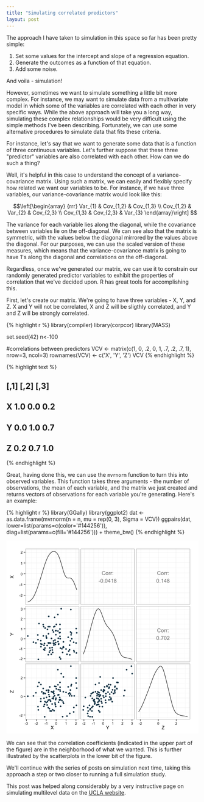 ```yaml
---
title: "Simulating correlated predictors"
layout: post
---
```


The approach I have taken to simulation in this space so far has been pretty simple:

1. Set some values for the intercept and slope of a regression equation.
2. Generate the outcomes as a function of that equation.
3. Add some noise.

And voila - simulation!

However, sometimes we want to simulate something a little bit more complex. For instance, we may want to simulate data from a multivariate model in which some of the variables are correlated with each other in very specific ways. While the above approach will take you a long way, simulating these complex relationships would be very difficult using the simple methods I've been describing. Fortunately, we can use some alternative procedures to simulate data that fits these criteria.

For instance, let's say that we want to generate some data that is a function of three continuous variables. Let's further suppose that these three "predictor" variables are also correlated with each other. How can we do such a thing?

Well, it's helpful in this case to understand the concept of a variance-covariance matrix. Using such a matrix, we can easily and flexibly specify how related we want our variables to be. For instance, if we have three variables, our variance-covariance matrix would look like this:

$$\left[\begin{array}
{rrr}
Var_{1}   & Cov_{1,2} & Cov_{1,3} \\
Cov_{1,2} & Var_{2}   & Cov_{2,3} \\
Cov_{1,3}  & Cov_{2,3}  & Var_{3}
\end{array}\right]
$$

The variance for each variable lies along the diagonal, while the covariance between variables lie on the off-diagonal. We can see also that the matrix is symmetric, with the values below the diagonal mirrored by the values above the diagonal. For our purposes, we can use the scaled version of these measures, which means that the variance-covariance matrix is going to have 1's along the diagonal and correlations on the off-diagonal. 

Regardless, once we've generated our matrix, we can use it to constrain our randomly generated predictor variables to exhibit the properties of correlation that we've decided upon. R has great tools for accomplishing this.

First, let's create our matrix. We're going to have three variables - X, Y, and Z. X and Y will not be correlated, X and Z will be sligthly correlated, and Y and Z will be strongly correlated.


{% highlight r %}
library(compiler)
library(corpcor)
library(MASS)

set.seed(42)
n<-100

#correlations between predictors
VCV <- matrix(c(1, 0, .2,
                0, 1, .7,
                .2, .7, 1), nrow=3, ncol=3)
rownames(VCV) <- c('X', 'Y', 'Z')
VCV
{% endhighlight %}



{% highlight text %}
##   [,1] [,2] [,3]
## X  1.0  0.0  0.2
## Y  0.0  1.0  0.7
## Z  0.2  0.7  1.0
{% endhighlight %}

Great, having done this, we can use the `mvrnorm` function to turn this into observed variables. This function takes three arguments - the number of observations, the mean of each variable, and the matrix we just created and returns vectors of observations for each variable you're generating.  Here's an example:


{% highlight r %}
library(GGally)
library(ggplot2)
dat <- as.data.frame(mvrnorm(n = n, mu = rep(0, 3), Sigma = VCV))
ggpairs(dat, lower=list(params=c(color='#144256')), 
        diag=list(params=c(fill='#144256'))) + theme_bw()
{% endhighlight %}

![center](/../figs/corr_sim/unnamed-chunk-2-1.png) 

We can see that the correlation coefficients (indicated in the upper part of the figure) are in the neighborhood of what we wanted. This is further illustrated by the scatterplots in the lower bit of the figure. 

We'll continue with the series of posts on simulation next time, taking this approach a step or two closer to running a full simulation study.

This post was helped along considerably by a very instructive page on simulating multilevel data on the [UCLA website](http://www.ats.ucla.edu/stat/r/pages/mesimulation.htm).

